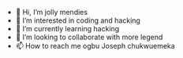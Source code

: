 - 👋 Hi, I’m jolly mendies
- 👀 I’m interested in coding and hacking
- 🌱 I’m currently learning hacking
- 💞️ I’m looking to collaborate with more legend
- 📫 How to reach me ogbu Joseph chukwuemeka

<!---
Jolly6/Jolly6 is a ✨ special ✨ repository because its `README.md` (this file) appears on your GitHub profile.
You can click the Preview link to take a look at your changes.
--->
